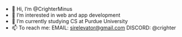 - 👋 Hi, I’m @CrighterMinus
- 👀 I’m interested in web and app development
- 🌱 I’m currently studying CS at Purdue University
- 📫 To reach me: EMAIL: sirelevator@gmail.com DISCORD: @crighter

<!---
CrighterMinus/CrighterMinus is a ✨ special ✨ repository because its `README.md` (this file) appears on your GitHub profile.
You can click the Preview link to take a look at your changes.
--->
